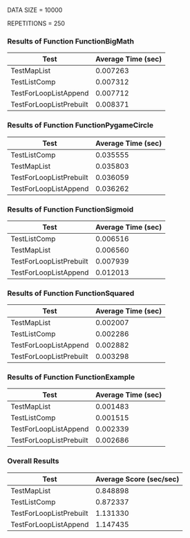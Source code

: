 DATA SIZE = 10000

REPETITIONS = 250


### Results of Function FunctionBigMath

|             Test             |      Average Time (sec)      |
|------------------------------|------------------------------|
|TestMapList                   |0.007263                      |
|TestListComp                  |0.007312                      |
|TestForLoopListAppend         |0.007712                      |
|TestForLoopListPrebuilt       |0.008371                      |

### Results of Function FunctionPygameCircle

|             Test             |      Average Time (sec)      |
|------------------------------|------------------------------|
|TestListComp                  |0.035555                      |
|TestMapList                   |0.035803                      |
|TestForLoopListPrebuilt       |0.036059                      |
|TestForLoopListAppend         |0.036262                      |

### Results of Function FunctionSigmoid

|             Test             |      Average Time (sec)      |
|------------------------------|------------------------------|
|TestListComp                  |0.006516                      |
|TestMapList                   |0.006560                      |
|TestForLoopListPrebuilt       |0.007939                      |
|TestForLoopListAppend         |0.012013                      |

### Results of Function FunctionSquared

|             Test             |      Average Time (sec)      |
|------------------------------|------------------------------|
|TestMapList                   |0.002007                      |
|TestListComp                  |0.002286                      |
|TestForLoopListAppend         |0.002882                      |
|TestForLoopListPrebuilt       |0.003298                      |

### Results of Function FunctionExample

|             Test             |      Average Time (sec)      |
|------------------------------|------------------------------|
|TestMapList                   |0.001483                      |
|TestListComp                  |0.001515                      |
|TestForLoopListAppend         |0.002339                      |
|TestForLoopListPrebuilt       |0.002686                      |
### Overall Results

|             Test             |    Average Score (sec/sec)   |
|------------------------------|------------------------------|
|TestMapList                   |0.848898                      |
|TestListComp                  |0.872337                      |
|TestForLoopListPrebuilt       |1.131330                      |
|TestForLoopListAppend         |1.147435                      |
